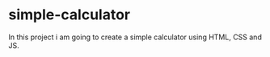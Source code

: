 # simple-calculator

In this project i am going to create a simple calculator using HTML, CSS and JS.